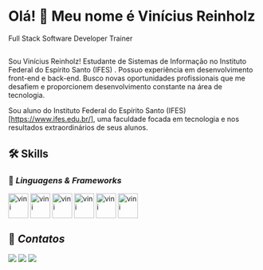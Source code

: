 Olá! 👋 Meu nome é Vinícius Reinholz
==========================

Full Stack Software Developer Trainer
##
Sou Vinícius Reinholz! Estudante de Sistemas de Informação no Instituto Federal do Espírito Santo (IFES) . Possuo experiência em desenvolvimento front-end e back-end. Busco novas oportunidades profissionais que me desafiem e proporcionem desenvolvimento constante na área de tecnologia.

Sou aluno do Instituto Federal do Espírito Santo (IFES) [https://www.ifes.edu.br/], uma faculdade focada em tecnologia e nos resultados extraordinários de seus alunos.

## 🛠 Skills  

### 🔹 *Linguagens & Frameworks*  

<div style="display: inline_block">
  <img align="center" alt="vini" height="50px" width="40" src="https://cdn.jsdelivr.net/gh/devicons/devicon@latest/icons/html5/html5-original.svg">
  <img align="center" alt="vini" height="50px" width="40" src="https://cdn.jsdelivr.net/gh/devicons/devicon@latest/icons/css3/css3-original.svg">
  <img align="center" alt="vini" height="50px" width="40" src="https://cdn.jsdelivr.net/gh/devicons/devicon@latest/icons/bootstrap/bootstrap-original.svg">
  <img align="center" alt="vini" height="50px" width="40" src="https://cdn.jsdelivr.net/gh/devicons/devicon@latest/icons/javascript/javascript-original.svg">
  <img align="center" alt="vini" height="50px" width="40" src="https://cdn.jsdelivr.net/gh/devicons/devicon@latest/icons/python/python-original.svg">
  <img align="center" alt="vini" height="50px" width="40" src="https://cdn.jsdelivr.net/gh/devicons/devicon@latest/icons/vscode/vscode-original.svg">
</div>

## 📱 *Contatos*

<div>
  <a href="mailton:vinicius_reinholz@hotmail.com" target="_blanck"><img src="https://img.shields.io/badge/Gmail-D14836?style=for-the-badge&logo=gmail&logoColor=white" target="_blanck"/></a>
  <a href="https://www.instagram.com/vns.reinholz/" target="_blanck"><img src="https://img.shields.io/badge/Instagram-E4405F?style=for-the-badge&logo=instagram&logoColor=white" target="_blanck"/></a> 
  <a href="https://t.me/Vinicius_Reinholz" target="_blanck"><img src="https://img.shields.io/badge/Telegram-2CA5E0?style=for-the-badge&logo=telegram&logoColor=white" target="_blanck"/></a> 
</div>

